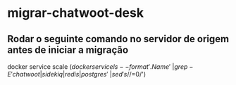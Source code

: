 # migrar-chatwoot-desk

## Rodar o seguinte comando no servidor de origem antes de iniciar a migração

docker service scale $(docker service ls --format '{{.Name}}' \
  | grep -E 'chatwoot|sidekiq|redis|postgres' \
  | sed 's/$/=0/')
